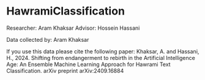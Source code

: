 # HawramiClassification
 
Researcher: Aram Khaksar Advisor: Hossein Hassani

Data collected by: Aram Khaksar

If you use this data please cite the following paper: 
Khaksar, A. and Hassani, H., 2024. Shifting from endangerment to rebirth in the Artificial Intelligence Age: An Ensemble Machine Learning Approach for Hawrami Text Classification. arXiv preprint arXiv:2409.16884
